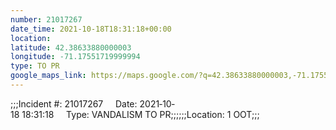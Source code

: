 ```yaml
---
number: 21017267
date_time: 2021-10-18T18:31:18+00:00
location: 
latitude: 42.38633880000003
longitude: -71.17551719999994
type: TO PR
google_maps_link: https://maps.google.com/?q=42.38633880000003,-71.17551719999994
---
```


;;;Incident #: 21017267     Date: 2021‐10‐18 18:31:18     Type: VANDALISM TO PR;;;;;;Location: 1 OOT;;;
